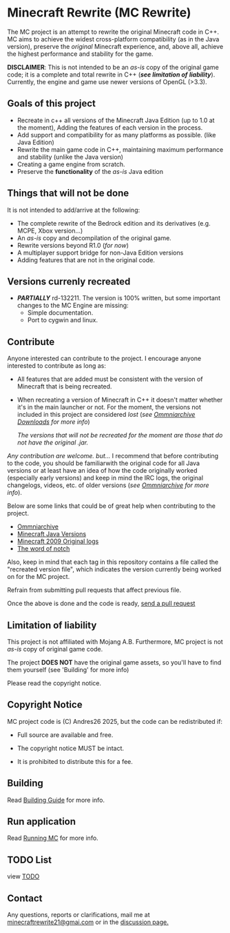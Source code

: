# Minecraft Rewrite (MC Rewrite)

The MC project is an attempt to rewrite the original Minecraft code in C++. 
MC aims to achieve the widest cross-platform compatibility  (as in the Java 
version), preserve the *original* Minecraft experience, and, above all, 
achieve the highest performance and stability for the game.

**DISCLAIMER**: This is not intended to be an *as-is* copy of the original 
game code; it is a complete and total rewrite in C++ (***see limitation of*** 
***liability***). Currently, the engine and game use newer versions of OpenGL 
(>3.3).

## Goals of this project

- Recreate in c++ all versions of the Minecraft Java Edition (up to 1.0 at
  the moment), 
  Adding the features of each version in the process.  
- Add support and compatibility for as many platforms as possible. (like 
  Java Edition)
- Rewrite the main game code in C++, maintaining maximum performance and 
  stability (unlike the Java version)
- Creating a game engine from scratch.
- Preserve the **functionality** of the *as-is* Java edition
  
## Things that will not be done

It is not intended to add/arrive at the following:

- The complete rewrite of the Bedrock edition and its derivatives 
  (e.g. MCPE, Xbox version...)
- An *as-is* copy and decompilation of the original game.
- Rewrite versions beyond R1.0 (*for now*)
- A multiplayer support bridge for non-Java Edition versions
- Adding features that are not in the original code.

## Versions currenly recreated

- ***PARTIALLY*** rd-132211.
  The version is 100% written, but some important changes to the MC Engine 
  are missing:
  - Simple documentation.
  - Port to cygwin and linux.
  
## Contribute

Anyone interested can contribute to the project. I encourage anyone 
interested to contribute as long as:

- All features that are added must be consistent with the version of 
  Minecraft that is being recreated.
- When recreating a version of Minecraft in C++ it doesn't matter 
  whether it's in the main launcher or not. For the moment, the versions 
  not included in this project are considered *lost* (*see [Ommniarchive Downloads](https://omniarchive.uk/downloads/)*
  *for more info*)
  
  *The versions that will not be recreated for the moment are those that*
  *do not have the original .jar.*
  
*Any contribution are welcome. but...* I recommend that before contributing 
to the code, you should be familiarwith the original code for all Java 
versions or at least have an idea of how the code originally worked 
(especially early versions) and keep in mind the IRC logs, the original 
changelogs, videos, etc. of older versions (*see [Ommniarchive](https://omniarchive.shoutwiki.com/wiki/Main_Page) for more info*).

Below are some links that could be of great help when contributing to 
the project.

- [Ommniarchive](https://omniarchive.shoutwiki.com/wiki/Main_Page)
- [Minecraft Java Versions](https://minecraft.fandom.com/wiki/Java_Edition_version_history)
- [Minecraft 2009 Original logs](https://web.archive.org/web/20140601000000*/https://echelog.com/logs/browse/lwjgl/1242165600)
- [The word of notch](https://blog.omniarchive.uk/archive/)

Also, keep in mind that each tag in this repository contains a file 
called the "recreated version file", which indicates the version 
currently being worked on for the MC project.

Refrain from submitting pull requests that affect previous file.

Once the above is done and the code is ready, [send a pull request](https://github.com/Andres2626/Minecraft-Rewrite/pulls)

## Limitation of liability

This project is not affiliated with Mojang A.B. Furthermore, MC 
project is not *as-is* copy of original game code.

The project **DOES NOT** have the original game assets, so you'll 
have to find them yourself (see 'Building' for more info)

Please read the copyright notice.

## Copyright Notice

MC project code is (C) Andres26 2025, but the code can be 
redistributed if:

- Full source are available and free.

- The copyright notice MUST be intact.

- It is prohibited to distribute this for a fee.

## Building

Read [Building Guide](./Documentation/building-guide.md) for more info.

## Run application

Read [Running MC](./Documentation/running-mc.md) for more info.

## TODO List

view [TODO](./TODO)

## Contact 

Any questions, reports or clarifications, mail me at 
minecraftrewrite21@gmai.com or in the [discussion page.](https://github.com/Andres2626/Minecraft-Rewrite/discussions)
